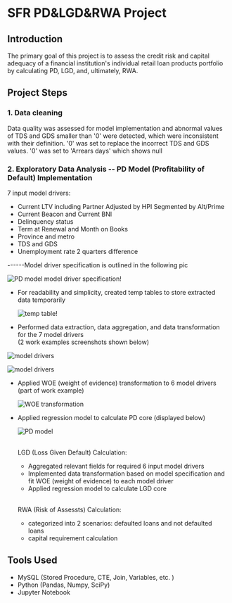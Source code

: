 # SFR PD&LGD&RWA Project 

## Introduction
The primary goal of this project is to assess the credit risk and capital adequacy of a financial institution's individual retail loan products portfolio by calculating PD, LGD, and, ultimately, RWA.

## Project Steps
### 1. Data cleaning<br/>
Data quality was assessed for model implementation and abnormal values of TDS and GDS smaller than '0' were detected, which were inconsistent with their definition. '0' was set to replace the incorrect TDS and GDS values. '0' was set to 'Arrears days' which shows null

### 2. Exploratory Data Analysis -- PD Model (Profitability of Default) Implementation<br/>
 7 input model drivers:
   * Current LTV including Partner Adjusted by HPI Segmented by Alt/Prime
   * Current Beacon and Current BNI 
   * Delinquency status
   * Term at Renewal and Month on Books
   * Province and metro
   * TDS and GDS
   * Unemployment rate 2 quarters difference

   ------Model driver specification is outlined in the following pic

   ![PD model model driver specification!](https://github.com/user-attachments/assets/6f458a4a-1362-425f-8ef3-156a9ee24d90)<br/>

   
   
 * For readability and simplicity, created temp tables to store extracted data temporarily<br/>

   ![temp table!](https://github.com/user-attachments/assets/af025809-dd46-4290-b264-121ae4ac4673)



  
  * Performed data extraction, data aggregation, and data transformation for the 7 model drivers<br/> (2 work examples screenshots shown below)

   ![model drivers](https://github.com/user-attachments/assets/be877319-12cd-453a-a593-630777aa3630)<br/>

   ![model drivers](https://github.com/user-attachments/assets/738d2f47-1440-4d34-be7a-feb35b914a4b)



 * Applied WOE (weight of evidence) transformation to 6 model drivers (part of work example)<br/>
 
   ![WOE transformation](https://github.com/user-attachments/assets/6373f60a-c714-409e-bd04-6edcbce675f2)


   
 * Applied regression model to calculate PD core (displayed below) <br/>

   ![PD model](https://github.com/user-attachments/assets/8bd5c38a-e28e-4143-9459-17865c58366c)


   <br/>LGD (Loss Given Default) Calculation:
    * Aggregated relevant fields for required 6 input model drivers
    * Implemented data transformation based on model specification and fit WOE (weight of evidence) to each model driver
    * Applied regression model to calculate LGD core
  
   


   <br/>RWA (Risk of Assessts) Calculation:
    * categorized into 2 scenarios: defaulted loans and not defaulted loans
    * capital requirement calculation

  ## Tools Used
   * MySQL (Stored Procedure, CTE, Join, Variables, etc. )
   * Python (Pandas, Numpy, SciPy)
   * Jupyter Notebook
   
   

